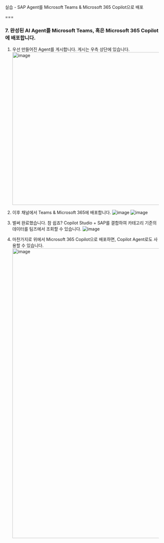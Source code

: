 실습 - SAP Agent를 Microsoft Teams & Microsoft 365 Copilot으로 배포
 
 ===
 
 ### 7. 완성된 AI Agent를 Microsoft Teams, 혹은 Microsoft 365 Copilot에 배포합니다. 
 1. 우선 만들어진 Agent를 게시합니다. 게시는 우측 상단에 있습니다. <br><img width="500" alt="image" src="https://github.com/user-attachments/assets/a72b7506-2445-4f94-9cb2-37ba7c8e6336" />
 
 3. 이후 채널에서 Teams & Microsoft 365에 배포합니다.
 ![image](https://github.com/user-attachments/assets/2e69b3b6-0e13-4028-a5c1-d1a263f360c0)
 ![image](https://github.com/user-attachments/assets/6716081e-a6e0-4f72-9645-9de148672de0)
 
 4. 벌써 완료했습니다. 참 쉽죠? Copilot Studio + SAP를 결합하여 카테고리 기준의 데이터를 팀즈에서 조회할 수 있습니다.
 ![image](https://github.com/user-attachments/assets/b32a1099-ca95-48bf-b87b-6f6ab01a9bde)
 
 5. 마찬가지로 위에서 Microsoft 365 Copilot으로 배포하면, Copilot Agent로도 사용할 수 있습니다. <br><img width="949" alt="image" src="https://github.com/user-attachments/assets/fa19308c-389f-4653-84f4-285cf0d45285" />
